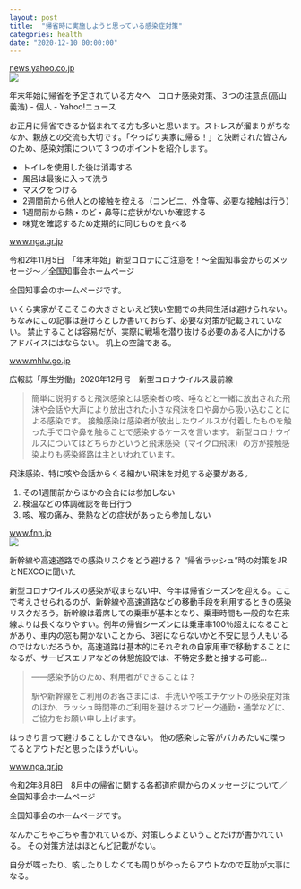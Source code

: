 ```yaml
---
layout: post
title:  "帰省時に実施しようと思っている感染症対策"
categories: health
date: "2020-12-10 00:00:00"
---
```



<div class="card">
  <a href="https://news.yahoo.co.jp/byline/takayamayoshihiro/20201201-00210354/"></a>
  <div class="card__header">
    <a href="https://news.yahoo.co.jp/byline/takayamayoshihiro/20201201-00210354/">news.yahoo.co.jp</a>
  </div>
  <div class="card__image">
    <img src="https://newsbyl-pctr.c.yimg.jp/r/iwiz-amd/20201201-00210354-roupeiro-000-4-view.jpg">
  </div>
  <div class="card__title">
    <p>年末年始に帰省を予定されている方々へ　コロナ感染対策、３つの注意点(高山義浩) - 個人 - Yahoo!ニュース</p>
  </div>
  <div class="card__description">
    <p>お正月に帰省できるか悩まれてる方も多いと思います。ストレスが溜まりがちななか、親族との交流も大切です。「やっぱり実家に帰る！」と決断された皆さんのため、感染対策について３つのポイントを紹介します。</p>
  </div>
</div>


- トイレを使用した後は消毒する
- 風呂は最後に入って洗う
- マスクをつける
- 2週間前から他人との接触を控える（コンビニ、外食等、必要な接触は行う）
- 1週間前から熱・のど・鼻等に症状がないか確認する
- 味覚を確認するため定期的に同じものを食べる


<div class="card">
  <a href="http://www.nga.gr.jp/data/activity/committee_pt/shingatakoronauirusukinkyutaisakukaigi/reiwa2nendo/1604559264479.html"></a>
  <div class="card__header">
    <a href="http://www.nga.gr.jp/data/activity/committee_pt/shingatakoronauirusukinkyutaisakukaigi/reiwa2nendo/1604559264479.html">www.nga.gr.jp</a>
  </div>
  <div class="card__image">
    <img src="">
  </div>
  <div class="card__title">
    <p>令和2年11月5日　「年末年始」新型コロナにご注意を！～全国知事会からのメッセージ～／全国知事会ホームページ</p>
  </div>
  <div class="card__description">
    <p>全国知事会のホームページです。</p>
  </div>
</div>


いくら実家がそこそこの大きさといえど狭い空間での共同生活は避けられない。
ちなみにこの記事は避けろとしか書いておらず、必要な対策が記載されていない。
禁止することは容易だが、実際に戦場を潜り抜ける必要のある人にかけるアドバイスにはならない。
机上の空論である。


<div class="card">
  <a href="https://www.mhlw.go.jp/stf/houdou_kouhou/kouhou_shuppan/magazine/202012_00005.html"></a>
  <div class="card__header">
    <a href="https://www.mhlw.go.jp/stf/houdou_kouhou/kouhou_shuppan/magazine/202012_00005.html">www.mhlw.go.jp</a>
  </div>
  <div class="card__image">
    <img src="">
  </div>
  <div class="card__title">
    <p>広報誌「厚生労働」2020年12月号　新型コロナウイルス最前線</p>
  </div>
  <div class="card__description">
    <p></p>
  </div>
</div>


> 簡単に説明すると飛沫感染とは感染者の咳、唾などと一緒に放出された飛沫や会話や大声により放出された小さな飛沫を口や鼻から吸い込むことによる感染です。
> 接触感染は感染者が放出したウイルスが付着したものを触った手で口や鼻を触ることで感染するケースを言います。
> 新型コロナウイルスについてはどちらかというと飛沫感染（マイクロ飛沫）の方が接触感染よりも感染経路は主といわれています。

飛沫感染、特に咳や会話からくる細かい飛沫を対処する必要がある。

1. その1週間前からほかの会合には参加しない
2. 検温などの体調確認を毎日行う
3. 咳、喉の痛み、発熱などの症状があったら参加しない


<div class="card">
  <a href="https://www.fnn.jp/articles/-/68940"></a>
  <div class="card__header">
    <a href="https://www.fnn.jp/articles/-/68940">www.fnn.jp</a>
  </div>
  <div class="card__image">
    <img src="https://fnn.ismcdn.jp/mwimgs/0/f/600wmwm/img_0fe85fdf285a2ca37ee5921b79904d02346938.jpg">
  </div>
  <div class="card__title">
    <p>新幹線や高速道路での感染リスクをどう避ける？ “帰省ラッシュ”時の対策をJRとNEXCOに聞いた</p>
  </div>
  <div class="card__description">
    <p>新型コロナウイルスの感染が収まらない中、今年は帰省シーズンを迎える。ここで考えさせられるのが、新幹線や高速道路などの移動手段を利用するときの感染リスクだろう。新幹線は着席しての乗車が基本となり、乗車時間も一般的な在来線よりは長くなりやすい。例年の帰省シーズンには乗車率100％超えになることがあり、車内の窓も開かないことから、3密にならないかと不安に思う人もいるのではないだろうか。高速道路は基本的にそれぞれの自家用車で移動することになるが、サービスエリアなどの休憩施設では、不特定多数と接する可能…</p>
  </div>
</div>


> ――感染予防のため、利用者ができることは？
> 
> 駅や新幹線をご利用のお客さまには、手洗いや咳エチケットの感染症対策のほか、ラッシュ時間帯のご利用を避けるオフピーク通勤・通学などに、ご協力をお願い申し上げます。

はっきり言って避けることしかできない。
他の感染した客がバカみたいに喋ってるとアウトだと思ったほうがいい。


<div class="card">
  <a href="http://www.nga.gr.jp/data/activity/committee_pt/shingatakoronauirusukinkyutaisakukaigi/reiwa2nendo/1596875423054.html"></a>
  <div class="card__header">
    <a href="http://www.nga.gr.jp/data/activity/committee_pt/shingatakoronauirusukinkyutaisakukaigi/reiwa2nendo/1596875423054.html">www.nga.gr.jp</a>
  </div>
  <div class="card__image">
    <img src="">
  </div>
  <div class="card__title">
    <p>令和2年8月8日　8月中の帰省に関する各都道府県からのメッセージについて／全国知事会ホームページ</p>
  </div>
  <div class="card__description">
    <p>全国知事会のホームページです。</p>
  </div>
</div>


なんかごちゃごちゃ書かれているが、対策しろよということだけが書かれている。
その対策方法はほとんど記載がない。

自分が喋ったり、咳したりしなくても周りがやったらアウトなので互助が大事になる。
